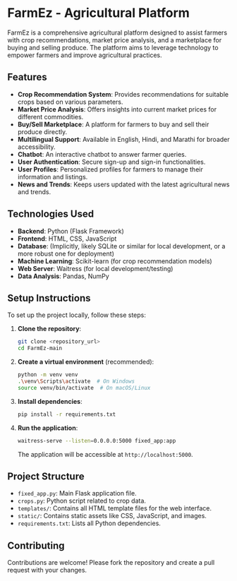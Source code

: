 # FarmEz - Agricultural Platform

FarmEz is a comprehensive agricultural platform designed to assist farmers with crop recommendations, market price analysis, and a marketplace for buying and selling produce. The platform aims to leverage technology to empower farmers and improve agricultural practices.

## Features

*   **Crop Recommendation System**: Provides recommendations for suitable crops based on various parameters.
*   **Market Price Analysis**: Offers insights into current market prices for different commodities.
*   **Buy/Sell Marketplace**: A platform for farmers to buy and sell their produce directly.
*   **Multilingual Support**: Available in English, Hindi, and Marathi for broader accessibility.
*   **Chatbot**: An interactive chatbot to answer farmer queries.
*   **User Authentication**: Secure sign-up and sign-in functionalities.
*   **User Profiles**: Personalized profiles for farmers to manage their information and listings.
*   **News and Trends**: Keeps users updated with the latest agricultural news and trends.

## Technologies Used

*   **Backend**: Python (Flask Framework)
*   **Frontend**: HTML, CSS, JavaScript
*   **Database**: (Implicitly, likely SQLite or similar for local development, or a more robust one for deployment)
*   **Machine Learning**: Scikit-learn (for crop recommendation models)
*   **Web Server**: Waitress (for local development/testing)
*   **Data Analysis**: Pandas, NumPy

## Setup Instructions

To set up the project locally, follow these steps:

1.  **Clone the repository**:

    ```bash
    git clone <repository_url>
    cd FarmEz-main
    ```

2.  **Create a virtual environment** (recommended):

    ```bash
    python -m venv venv
    .\venv\Scripts\activate  # On Windows
    source venv/bin/activate  # On macOS/Linux
    ```

3.  **Install dependencies**:

    ```bash
    pip install -r requirements.txt
    ```

4.  **Run the application**:

    ```bash
    waitress-serve --listen=0.0.0.0:5000 fixed_app:app
    ```

    The application will be accessible at `http://localhost:5000`.

## Project Structure

*   `fixed_app.py`: Main Flask application file.
*   `crops.py`: Python script related to crop data.
*   `templates/`: Contains all HTML template files for the web interface.
*   `static/`: Contains static assets like CSS, JavaScript, and images.
*   `requirements.txt`: Lists all Python dependencies.

## Contributing

Contributions are welcome! Please fork the repository and create a pull request with your changes.